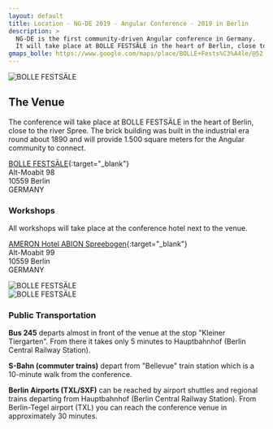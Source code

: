 ```yaml
---
layout: default
title: Location - NG-DE 2019 - Angular Conference - 2019 in Berlin
description: >
  NG-DE is the first community-driven Angular conference in Germany.
  It will take place at BOLLE FESTSÄLE in the heart of Berlin, close to the river Spree.
gmaps_bolle: https://www.google.com/maps/place/BOLLE+Fests%C3%A4le/@52.52478,13.34647,15z/data=!4m5!3m4!1s0x0:0xecf15562de88eae5!8m2!3d52.52478!4d13.34647
---
```


<section class="section section--top-banner">
  <div class="fullwidth">
    <img class="lazy" sizes="(max-width: 3840px) 100vw, 3840px"
      data-srcset="
      /assets/location/cover/cover_rcerat_c_scale,w_480.jpg 480w,
      /assets/location/cover/cover_rcerat_c_scale,w_901.jpg 901w,
      /assets/location/cover/cover_rcerat_c_scale,w_1207.jpg 1207w,
      /assets/location/cover/cover_rcerat_c_scale,w_1465.jpg 1465w,
      /assets/location/cover/cover_rcerat_c_scale,w_1695.jpg 1695w,
      /assets/location/cover/cover_rcerat_c_scale,w_1911.jpg 1911w,
      /assets/location/cover/cover_rcerat_c_scale,w_2111.jpg 2111w,
      /assets/location/cover/cover_rcerat_c_scale,w_2288.jpg 2288w,
      /assets/location/cover/cover_rcerat_c_scale,w_2461.jpg 2461w,
      /assets/location/cover/cover_rcerat_c_scale,w_2633.jpg 2633w,
      /assets/location/cover/cover_rcerat_c_scale,w_2798.jpg 2798w,
      /assets/location/cover/cover_rcerat_c_scale,w_2964.jpg 2964w,
      /assets/location/cover/cover_rcerat_c_scale,w_3111.jpg 3111w,
      /assets/location/cover/cover_rcerat_c_scale,w_3258.jpg 3258w,
      /assets/location/cover/cover_rcerat_c_scale,w_3406.jpg 3406w,
      /assets/location/cover/cover_rcerat_c_scale,w_3547.jpg 3547w,
      /assets/location/cover/cover_rcerat_c_scale,w_3686.jpg 3686w,
      /assets/location/cover/cover_rcerat_c_scale,w_3830.jpg 3830w,
      /assets/location/cover/cover_rcerat_c_scale,w_3834.jpg 3834w,
      /assets/location/cover/cover_rcerat_c_scale,w_3840.jpg 3840w"
      data-src="/assets/location/cover/cover_rcerat_c_scale,w_3840.jpg"
      alt="BOLLE FESTSÄLE"
      title="BOLLE FESTSÄLE">
  </div>
</section>
<section class="section section--main">
<div class="container" markdown="1">

## The Venue

The conference will take place at BOLLE FESTSÄLE in the heart of Berlin, close to the river Spree.
The brick building was built in the industrial era round about 1890 and will provide 1.500 square meters for the Angular community to connect.

[BOLLE FESTSÄLE]({{page.gmaps_bolle}}){:target="_blank"}<br>
Alt-Moabit 98  
10559 Berlin  
GERMANY

### Workshops

All workshops will take place at the conference hotel next to the venue.

[AMERON Hotel ABION Spreebogen](https://goo.gl/maps/WKhPnJwmmKR2){:target="_blank"}  
Alt-Moabit 99  
10559 Berlin  
GERMANY

</div>
</section>
<section class="section section--impressions">
  <div class="fullwidth">
    <div class="impressions">
      <div class="impressions__impression">
        <img class="lazy" sizes="(max-width: 1280px) 100vw, 1280px"
          data-srcset="
          /assets/location/impression-1/impression-1_kkxlen_c_scale,w_190.jpg 190w,
          /assets/location/impression-1/impression-1_kkxlen_c_scale,w_423.jpg 423w,
          /assets/location/impression-1/impression-1_kkxlen_c_scale,w_593.jpg 593w,
          /assets/location/impression-1/impression-1_kkxlen_c_scale,w_730.jpg 730w,
          /assets/location/impression-1/impression-1_kkxlen_c_scale,w_859.jpg 859w,
          /assets/location/impression-1/impression-1_kkxlen_c_scale,w_979.jpg 979w,
          /assets/location/impression-1/impression-1_kkxlen_c_scale,w_1083.jpg 1083w,
          /assets/location/impression-1/impression-1_kkxlen_c_scale,w_1185.jpg 1185w,
          /assets/location/impression-1/impression-1_kkxlen_c_scale,w_1240.jpg 1240w,
          /assets/location/impression-1/impression-1_kkxlen_c_scale,w_1280.jpg 1280w"
          data-src="/assets/location/impression-1/impression-1_kkxlen_c_scale,w_1280.jpg"
          alt="BOLLE FESTSÄLE"
          title="BOLLE FESTSÄLE">
      </div>
      <div class="impressions__impression">
        <img class="lazy" sizes="(max-width: 1280px) 100vw, 1280px"
          data-srcset="
          /assets/location/impression-2/impression-2_pqqwvi_c_scale,w_190.jpg 190w,
          /assets/location/impression-2/impression-2_pqqwvi_c_scale,w_450.jpg 450w,
          /assets/location/impression-2/impression-2_pqqwvi_c_scale,w_635.jpg 635w,
          /assets/location/impression-2/impression-2_pqqwvi_c_scale,w_795.jpg 795w,
          /assets/location/impression-2/impression-2_pqqwvi_c_scale,w_936.jpg 936w,
          /assets/location/impression-2/impression-2_pqqwvi_c_scale,w_1076.jpg 1076w,
          /assets/location/impression-2/impression-2_pqqwvi_c_scale,w_1187.jpg 1187w,
          /assets/location/impression-2/impression-2_pqqwvi_c_scale,w_1274.jpg 1274w,
          /assets/location/impression-2/impression-2_pqqwvi_c_scale,w_1280.jpg 1280w"
          data-src="/assets/location/impression-2/impression-2_pqqwvi_c_scale,w_1280.jpg"
          alt="BOLLE FESTSÄLE"
          title="BOLLE FESTSÄLE">
      </div>
    </div>
  </div>
</section>
<section class="section section--main">
<div class="container" markdown="1">

### Public Transportation

**Bus 245** departs almost in front of the venue at the stop "Kleiner Tiergarten".
 From there it takes only 5 minutes to Hauptbahnhof (Berlin Central Railway Station).

**S-Bahn (commuter trains)** depart from "Bellevue" train station which is a 10-minute walk from the conference. 

**Berlin Airports (TXL/SXF)** can be reached by airport shuttles and regional trains departing from Hauptbahnhof (Berlin Central Railway Station).
From Berlin-Tegel airport (TXL) you can reach the conference venue in approximately 30 minutes. 

</div>
</section>
